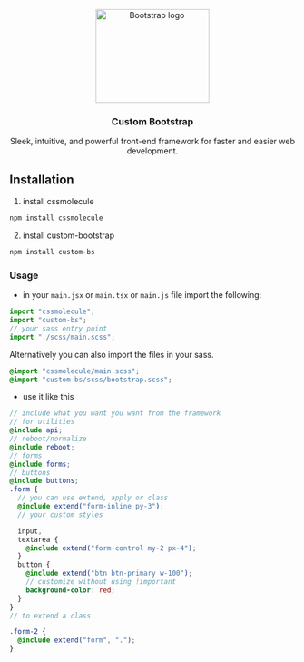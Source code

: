 <p align="center">
  <a href="https://getbootstrap.com/">
    <img src="https://getbootstrap.com/docs/5.2/assets/brand/bootstrap-logo-shadow.png" alt="Bootstrap logo" width="200" height="165">
  </a>
</p>

<h3 align="center">Custom Bootstrap</h3>

<p align="center">
Sleek, intuitive, and powerful front-end framework for faster and easier web development.
</p>

## Installation

1. install cssmolecule

```bash
npm install cssmolecule
```

2. install custom-bootstrap

```bash
npm install custom-bs
```

### Usage

- in your `main.jsx` or `main.tsx` or `main.js` file import the following:

```js
import "cssmolecule";
import "custom-bs";
// your sass entry point
import "./scss/main.scss";
```

Alternatively you can also import the files in your sass.

```scss
@import "cssmolecule/main.scss";
@import "custom-bs/scss/bootstrap.scss";
```

- use it like this

```scss
// include what you want you want from the framework
// for utilities
@include api;
// reboot/normalize
@include reboot;
// forms
@include forms;
// buttons
@include buttons;
.form {
  // you can use extend, apply or class
  @include extend("form-inline py-3");
  // your custom styles

  input,
  textarea {
    @include extend("form-control my-2 px-4");
  }
  button {
    @include extend("btn btn-primary w-100");
    // customize without using !important
    background-color: red;
  }
}
// to extend a class

.form-2 {
  @include extend("form", ".");
}
```
